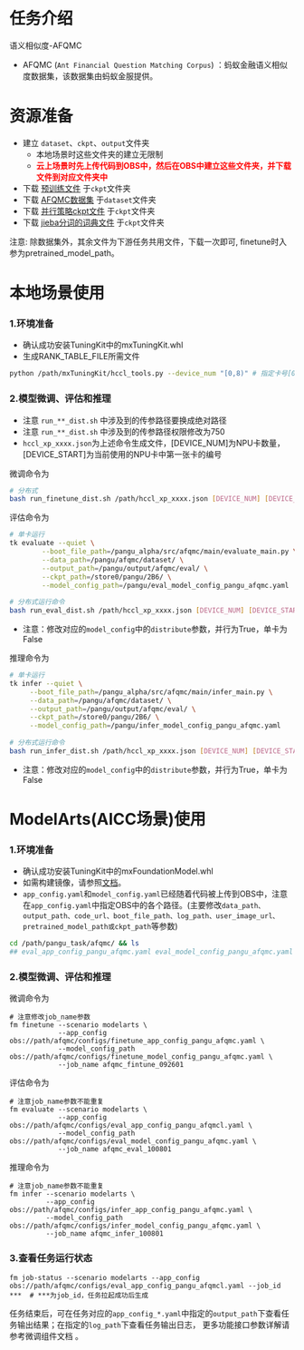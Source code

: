 # 任务介绍
语义相似度-AFQMC 
- AFQMC (`Ant Financial Question Matching Corpus`) ：蚂蚁金融语义相似度数据集，该数据集由蚂蚁金服提供。

# 资源准备
- 建立 `dataset`、`ckpt`、`output`文件夹
    - 本地场景时这些文件夹的建立无限制
    - **<font color=#FF000 >云上场景时先上传代码到OBS中，然后在OBS中建立这些文件夹，并下载文件到对应文件夹中</font>**
- 下载 [预训练文件](https://openi.pcl.ac.cn/PCL-Platform.Intelligence/PanGu-Alpha#user-content-%E6%A8%A1%E5%9E%8B%E4%B8%8B%E8%BD%BD) 于`ckpt`文件夹
- 下载 [AFQMC数据集](https://tianchi.aliyun.com/dataset/dataDetail?dataId=106411) 于`dataset`文件夹
- 下载 [并行策略ckpt文件](https://openi.pcl.ac.cn/PCL-Platform.Intelligence/PanGu-Alpha/src/branch/master/strategy_load_ckpt/pangu_alpha_2.6B_ckpt_strategy.ckpt) 于`ckpt`文件夹
- 下载 [jieba分词的词典文件](https://openi.pcl.ac.cn/PCL-Platform.Intelligence/PanGu-Alpha-GPU/src/branch/master/inference_mindspore_gpu/tokenizer) 于`ckpt`文件夹

注意: 除数据集外，其余文件为下游任务共用文件，下载一次即可, finetune时入参为pretrained_model_path。

# 本地场景使用
### 1.环境准备
- 确认成功安装TuningKit中的mxTuningKit.whl
- 生成RANK_TABLE_FILE所需文件
```bash
python /path/mxTuningKit/hccl_tools.py --device_num "[0,8)" # 指定卡号[0,4)、[4,8)、[0,8)皆可
```

### 2.模型微调、评估和推理
- 注意 `run_**_dist.sh` 中涉及到的传参路径要换成绝对路径
- 注意 `run_**_dist.sh` 中涉及到的传参路径权限修改为750
- `hccl_xp_xxxx.json`为上述命令生成文件，[DEVICE_NUM]为NPU卡数量，[DEVICE_START]为当前使用的NPU卡中第一张卡的编号

微调命令为
```bash
# 分布式
bash run_finetune_dist.sh /path/hccl_xp_xxxx.json [DEVICE_NUM] [DEVICE_START]
```

评估命令为
```bash
# 单卡运行
tk evaluate --quiet \
	    --boot_file_path=/pangu_alpha/src/afqmc/main/evaluate_main.py \
	    --data_path=/pangu/afqmc/dataset/ \
	    --output_path=/pangu/output/afqmc/eval/ \
	    --ckpt_path=/store0/pangu/2B6/ \
	    --model_config_path=/pangu/eval_model_config_pangu_afqmc.yaml
	    
# 分布式运行命令
bash run_eval_dist.sh /path/hccl_xp_xxxx.json [DEVICE_NUM] [DEVICE_START]
```
- 注意：修改对应的`model_config`中的`distribute`参数，并行为True，单卡为False

推理命令为
```bash
# 单卡运行
tk infer --quiet \
	 --boot_file_path=/pangu_alpha/src/afqmc/main/infer_main.py \
	 --data_path=/pangu/afqmc/dataset/ \
	 --output_path=/pangu/output/afqmc/eval/ \
	 --ckpt_path=/store0/pangu/2B6/ \
	 --model_config_path=/pangu/infer_model_config_pangu_afqmc.yaml
	 
# 分布式运行命令
bash run_infer_dist.sh /path/hccl_xp_xxxx.json [DEVICE_NUM] [DEVICE_START]
```
- 注意：修改对应的`model_config`中的`distribute`参数，并行为True，单卡为False

# ModelArts(AICC场景)使用
### 1.环境准备
- 确认成功安装TuningKit中的mxFoundationModel.whl
- 如需构建镜像，请参照[文档](https://gitee.com/foundation-models/tk-models/tree/master/tools/docker/modelarts)。
- `app_config.yaml`和`model_config.yaml`已经随着代码被上传到OBS中，注意在`app_config.yaml`中指定OBS中的各个路径。(主要修改`data_path、output_path、code_url、boot_file_path、log_path、user_image_url、pretrained_model_path或ckpt_path`等参数)

```bash
cd /path/pangu_task/afqmc/ && ls
## eval_app_config_pangu_afqmc.yaml eval_model_config_pangu_afqmc.yaml ...
```

### 2.模型微调、评估和推理
微调命令为
```shell
# 注意修改job_name参数
fm finetune --scenario modelarts \
            --app_config obs://path/afqmc/configs/finetune_app_config_pangu_afqmc.yaml \
            --model_config_path obs://path/afqmc/configs/finetune_model_config_pangu_afqmc.yaml \
            --job_name afqmc_fintune_092601
```

评估命令为
```shell
# 注意job_name参数不能重复
fm evaluate --scenario modelarts \
            --app_config obs://path/afqmc/configs/eval_app_config_pangu_afqmcl.yaml \
            --model_config_path obs://path/afqmc/configs/eval_model_config_pangu_afqmc.yaml \
            --job_name afqmc_eval_100801
```

推理命令为
```shell
# 注意job_name参数不能重复
fm infer --scenario modelarts \
         --app_config obs://path/afqmc/configs/infer_app_config_pangu_afqmc.yaml \
         --model_config_path obs://path/afqmc/configs/infer_model_config_pangu_afqmc.yaml \
         --job_name afqmc_infer_100801
```

### 3.查看任务运行状态
```shell
fm job-status --scenario modelarts --app_config obs://path/afqmc/configs/eval_app_config_pangu_afqmcl.yaml --job_id ***  # ***为job_id，任务拉起成功后生成
```

任务结束后，可在任务对应的`app_config_*.yaml`中指定的`output_path`下查看任务输出结果；在指定的`log_path`下查看任务输出日志， 更多功能接口参数详解请参考微调组件文档 。
